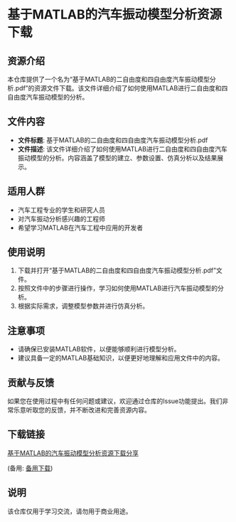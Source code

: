 # 基于MATLAB的汽车振动模型分析资源下载

## 资源介绍

本仓库提供了一个名为“基于MATLAB的二自由度和四自由度汽车振动模型分析.pdf”的资源文件下载。该文件详细介绍了如何使用MATLAB进行二自由度和四自由度汽车振动模型的分析。

## 文件内容

- **文件标题**: 基于MATLAB的二自由度和四自由度汽车振动模型分析.pdf
- **文件描述**: 该文件详细介绍了如何使用MATLAB进行二自由度和四自由度汽车振动模型的分析。内容涵盖了模型的建立、参数设置、仿真分析以及结果展示。

## 适用人群

- 汽车工程专业的学生和研究人员
- 对汽车振动分析感兴趣的工程师
- 希望学习MATLAB在汽车工程中应用的开发者

## 使用说明

1. 下载并打开“基于MATLAB的二自由度和四自由度汽车振动模型分析.pdf”文件。
2. 按照文件中的步骤进行操作，学习如何使用MATLAB进行汽车振动模型的分析。
3. 根据实际需求，调整模型参数并进行仿真分析。

## 注意事项

- 请确保已安装MATLAB软件，以便能够顺利进行模型分析。
- 建议具备一定的MATLAB基础知识，以便更好地理解和应用文件中的内容。

## 贡献与反馈

如果您在使用过程中有任何问题或建议，欢迎通过仓库的Issue功能提出。我们非常乐意听取您的反馈，并不断改进和完善资源内容。

## 下载链接
[基于MATLAB的汽车振动模型分析资源下载分享](https://pan.quark.cn/s/b27170a6c160) 

(备用: [备用下载](https://pan.baidu.com/s/1l6ZqyJhfuYfsM0r-huu7-Q?pwd=1234))

## 说明

该仓库仅用于学习交流，请勿用于商业用途。
